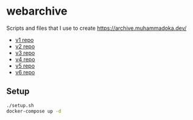 # webarchive

Scripts and files that I use to create https://archive.muhammadoka.dev/

- [v1 repo](https://github.com/kawijayaa/kawijayaa.github.io/tree/69d70241b597346a3883d525db677dbe3d35b45f)
- [v2 repo](https://github.com/kawijayaa/kawijayaa.github.io)
- [v3 repo](https://github.com/kawijayaa/kawijayaa_vue/)
- [v4 repo](https://github.com/kawijayaa/muhammadoka.dev/tree/7509ed7edc453bb39968034194e4ac0b80be39eb)
- [v5 repo](https://github.com/kawijayaa/muhammadoka.dev/tree/1037bd639f93966dc438414b8b48beff73f576d1)
- [v6 repo](https://github.com/kawijayaa/muhammadoka.dev/tree/9cc64ad8fbd03fb8d1053b94d945492e3a1a8bfd)

## Setup

```bash
./setup.sh
docker-compose up -d
```
